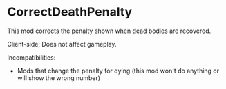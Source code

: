 # CorrectDeathPenalty

This mod corrects the penalty shown when dead bodies are recovered.

Client-side; Does not affect gameplay.

Incompatibilities:
- Mods that change the penalty for dying (this mod won't do anything or will show the wrong number)
